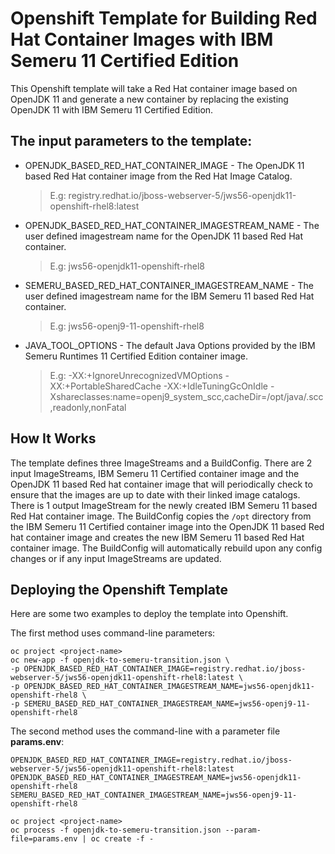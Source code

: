 # Openshift Template for Building Red Hat Container Images with IBM Semeru 11 Certified Edition

This Openshift template will take a Red Hat container image based on OpenJDK 11 and generate a new container by replacing the existing OpenJDK 11 with IBM Semeru 11 Certified Edition.

## The input parameters to the template:
  - OPENJDK_BASED_RED_HAT_CONTAINER_IMAGE - The OpenJDK 11 based Red Hat container image from the Red Hat Image Catalog.
    > E.g: registry.redhat.io/jboss-webserver-5/jws56-openjdk11-openshift-rhel8:latest
  - OPENJDK_BASED_RED_HAT_CONTAINER_IMAGESTREAM_NAME - The user defined imagestream name for the OpenJDK 11 based Red Hat container.
    > E.g: jws56-openjdk11-openshift-rhel8
  - SEMERU_BASED_RED_HAT_CONTAINER_IMAGESTREAM_NAME - The user defined imagestream name for the IBM Semeru 11 based Red Hat container.
    > E.g: jws56-openj9-11-openshift-rhel8
  - JAVA_TOOL_OPTIONS - The default Java Options provided by the IBM Semeru Runtimes 11 Certified Edition container image.
    > E.g: -XX:+IgnoreUnrecognizedVMOptions -XX:+PortableSharedCache -XX:+IdleTuningGcOnIdle -Xshareclasses:name=openj9_system_scc,cacheDir=/opt/java/.scc,readonly,nonFatal

## How It Works

The template defines three ImageStreams and a BuildConfig. There are 2 input ImageStreams, IBM Semeru 11 Certified container image and the OpenJDK 11 based Red hat container image that will periodically check to ensure that the images are up to date with their linked image catalogs. There is 1 output ImageStream for the newly created IBM Semeru 11 based Red Hat container image. The BuildConfig copies the `/opt` directory from the IBM Semeru 11 Certified container image into the OpenJDK 11 based Red hat container image and creates the new IBM Semeru 11 based Red Hat container image. The BuildConfig will automatically rebuild upon any config changes or if any input ImageStreams are updated.

## Deploying the Openshift Template

Here are some two examples to deploy the template into Openshift. 

The first method uses command-line parameters:
```
oc project <project-name>
oc new-app -f openjdk-to-semeru-transition.json \
-p OPENJDK_BASED_RED_HAT_CONTAINER_IMAGE=registry.redhat.io/jboss-webserver-5/jws56-openjdk11-openshift-rhel8:latest \
-p OPENJDK_BASED_RED_HAT_CONTAINER_IMAGESTREAM_NAME=jws56-openjdk11-openshift-rhel8 \
-p SEMERU_BASED_RED_HAT_CONTAINER_IMAGESTREAM_NAME=jws56-openj9-11-openshift-rhel8
```

The second method uses the command-line with a parameter file **params.env**:
```
OPENJDK_BASED_RED_HAT_CONTAINER_IMAGE=registry.redhat.io/jboss-webserver-5/jws56-openjdk11-openshift-rhel8:latest
OPENJDK_BASED_RED_HAT_CONTAINER_IMAGESTREAM_NAME=jws56-openjdk11-openshift-rhel8
SEMERU_BASED_RED_HAT_CONTAINER_IMAGESTREAM_NAME=jws56-openj9-11-openshift-rhel8
```
```
oc project <project-name>
oc process -f openjdk-to-semeru-transition.json --param-file=params.env | oc create -f -
```
